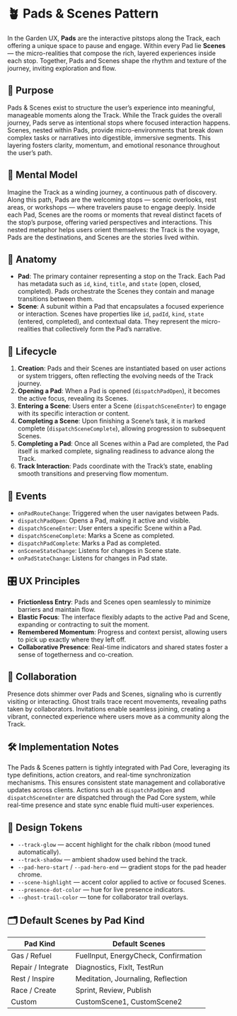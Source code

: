 # 🪴 Pads & Scenes Pattern

In the Garden UX, **Pads** are the interactive pitstops along the Track, each offering a unique space to pause and engage. Within every Pad lie **Scenes** — the micro-realities that compose the rich, layered experiences inside each stop. Together, Pads and Scenes shape the rhythm and texture of the journey, inviting exploration and flow.

## 🎯 Purpose

Pads & Scenes exist to structure the user’s experience into meaningful, manageable moments along the Track. While the Track guides the overall journey, Pads serve as intentional stops where focused interaction happens. Scenes, nested within Pads, provide micro-environments that break down complex tasks or narratives into digestible, immersive segments. This layering fosters clarity, momentum, and emotional resonance throughout the user’s path.

## 🧠 Mental Model

Imagine the Track as a winding journey, a continuous path of discovery. Along this path, Pads are the welcoming stops — scenic overlooks, rest areas, or workshops — where travelers pause to engage deeply. Inside each Pad, Scenes are the rooms or moments that reveal distinct facets of the stop’s purpose, offering varied perspectives and interactions. This nested metaphor helps users orient themselves: the Track is the voyage, Pads are the destinations, and Scenes are the stories lived within.

## 🧬 Anatomy

- **Pad**: The primary container representing a stop on the Track. Each Pad has metadata such as `id`, `kind`, `title`, and `state` (open, closed, completed). Pads orchestrate the Scenes they contain and manage transitions between them.
- **Scene**: A subunit within a Pad that encapsulates a focused experience or interaction. Scenes have properties like `id`, `padId`, `kind`, `state` (entered, completed), and contextual data. They represent the micro-realities that collectively form the Pad’s narrative.

## 🔄 Lifecycle

1. **Creation**: Pads and their Scenes are instantiated based on user actions or system triggers, often reflecting the evolving needs of the Track journey.
2. **Opening a Pad**: When a Pad is opened (`dispatchPadOpen`), it becomes the active focus, revealing its Scenes.
3. **Entering a Scene**: Users enter a Scene (`dispatchSceneEnter`) to engage with its specific interaction or content.
4. **Completing a Scene**: Upon finishing a Scene’s task, it is marked complete (`dispatchSceneComplete`), allowing progression to subsequent Scenes.
5. **Completing a Pad**: Once all Scenes within a Pad are completed, the Pad itself is marked complete, signaling readiness to advance along the Track.
6. **Track Interaction**: Pads coordinate with the Track’s state, enabling smooth transitions and preserving flow momentum.

## 📡 Events

- `onPadRouteChange`: Triggered when the user navigates between Pads.
- `dispatchPadOpen`: Opens a Pad, making it active and visible.
- `dispatchSceneEnter`: User enters a specific Scene within a Pad.
- `dispatchSceneComplete`: Marks a Scene as completed.
- `dispatchPadComplete`: Marks a Pad as completed.
- `onSceneStateChange`: Listens for changes in Scene state.
- `onPadStateChange`: Listens for changes in Pad state.

## 🎛️ UX Principles

- **Frictionless Entry**: Pads and Scenes open seamlessly to minimize barriers and maintain flow.
- **Elastic Focus**: The interface flexibly adapts to the active Pad and Scene, expanding or contracting to suit the moment.
- **Remembered Momentum**: Progress and context persist, allowing users to pick up exactly where they left off.
- **Collaborative Presence**: Real-time indicators and shared states foster a sense of togetherness and co-creation.

## 🤝 Collaboration

Presence dots shimmer over Pads and Scenes, signaling who is currently visiting or interacting. Ghost trails trace recent movements, revealing paths taken by collaborators. Invitations enable seamless joining, creating a vibrant, connected experience where users move as a community along the Track.

## 🛠️ Implementation Notes

The Pads & Scenes pattern is tightly integrated with Pad Core, leveraging its type definitions, action creators, and real-time synchronization mechanisms. This ensures consistent state management and collaborative updates across clients. Actions such as `dispatchPadOpen` and `dispatchSceneEnter` are dispatched through the Pad Core system, while real-time presence and state sync enable fluid multi-user experiences.

## 🎨 Design Tokens

- `--track-glow` — accent highlight for the chalk ribbon (mood tuned automatically).
- `--track-shadow` — ambient shadow used behind the track.
- `--pad-hero-start` / `--pad-hero-end` — gradient stops for the pad header chrome.
- `--scene-highlight` — accent color applied to active or focused Scenes.
- `--presence-dot-color` — hue for live presence indicators.
- `--ghost-trail-color` — tone for collaborator trail overlays.

## 🗂️ Default Scenes by Pad Kind

| Pad Kind           | Default Scenes                       |
| ------------------ | ------------------------------------ |
| Gas / Refuel       | FuelInput, EnergyCheck, Confirmation |
| Repair / Integrate | Diagnostics, FixIt, TestRun          |
| Rest / Inspire     | Meditation, Journaling, Reflection   |
| Race / Create      | Sprint, Review, Publish              |
| Custom             | CustomScene1, CustomScene2           |
